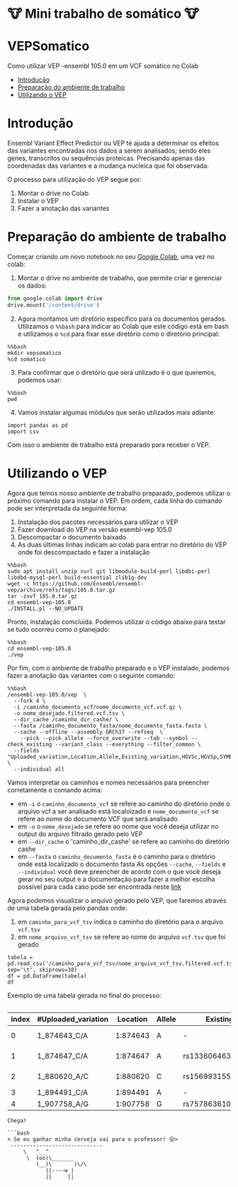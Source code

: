 # 🐮 Mini trabalho de somático 🐮 <!-- omit in toc -->

# VEPSomatico
Como utilizar VEP -ensembl 105.0 em um VCF somático no Colab


- [Introdução](#introdução)
- [Preparação do ambiente de trabalho](#preparação-do-ambiente-de-trabalho)
- [Utilizando o VEP](#Utilizando-o-vep)

# Introdução

Ensembl Variant Effect Predictor ou VEP te ajuda a determinar os efeitos das variantes encontradas nos dados a serem analisados; sendo eles genes, transcritos ou sequências proteicas. Precisando apenas das coordenadas das variantes e a mudança nucleica que foi observada.

O processo para utilização do VEP segue por:
1. Montar o drive no Colab
2. Instalar o VEP
3. Fazer a anotação das variantes

# Preparação do ambiente de trabalho

Começar criando um novo notebook no seu [Google Colab](https://colab.research.google.com/), uma vez no colab:
1. Montar o drive no ambiente de trabalho, que permite criar e gerenciar os dados:
  ```python
  from google.colab import drive
  drive.mount('/content/drive')
  ```
2. Agora montamos um diretório específico para os documentos gerados. Utilizamos o `%%bash` para indicar ao Colab
   que este código está em bash e utilizamos o `%cd` para fixar esse diretório como o diretório principal:
  ```
  %%bash
  mkdir vepsomatico
  %cd somatico
  ```
3. Para confirmar que o diretório que será utilizado é o que queremos, podemos usar:
  ```
  %%bash
  pwd
  ```
 4. Vamos instalar algumas módulos que serão utilizados mais adiante:
 ```
 import pandas as pd
 import csv
 ```
 
 Com isso o ambiente de trabalho está preparado para receber o VEP.
 
# Utilizando o VEP

Agora que temos nosso ambiente de trabalho preparado, podemos utilizar o próximo comando para instalar o VEP. Em ordem, cada
linha do comando pode ser interpretada da seguinte forma:
1. Instalação dos pacotes necessários para utilizar o VEP
2. Fazer download do VEP na versão esembl-vep 105.0
3. Descompactar o documento baixado
4. As duas últimas linhas indicam ao colab para entrar no diretório do VEP onde foi descompactado e fazer a instalação

```
%%bash
sudo apt install unzip curl git libmodule-build-perl libdbi-perl libdbd-mysql-perl build-essential zlib1g-dev
wget -c https://github.com/Ensembl/ensembl-vep/archive/refs/tags/105.0.tar.gz
tar -zxvf 105.0.tar.gz
cd ensembl-vep-105.0
./INSTALL.pl --NO_UPDATE 
```
Pronto, instalação comcluida. Podemos utilizar o código abaixo para testar se tudo ocorreu como o planejado:
  ```
  %%bash
  cd ensembl-vep-105.0
  ./vep 
  ```

Por fim, com o ambiente de trabalho preparado e o VEP instalado, podemos fazer a anotação das variantes com o seguinte comando:
```
%%bash
/ensembl-vep-105.0/vep  \
  --fork 4 \
  -i /caminho_documento_vcf/nome_documento_vcf.vcf.gz \
  -o nome_desejado.filtered.vcf.tsv \
  --dir_cache /caminho_dir_cashe/ \
  --fasta /caminho_documento_fasta/nome_documento_fasta.fasta \
  --cache --offline --assembly GRCh37 --refseq  \
	--pick --pick_allele --force_overwrite --tab --symbol --check_existing --variant_class --everything --filter_common \
  --fields "Uploaded_variation,Location,Allele,Existing_variation,HGVSc,HGVSp,SYMBOL,Consequence,IND,ZYG,Amino_acids,CLIN_SIG,PolyPhen,SIFT,VARIANT_CLASS,FREQS" \
  --individual all
```
Vamos interpretar os caminhos e nomes necessários para preencher corretamente o comando acima:
- em `-i` o `caminho_documento_vcf` se refere ao caminho do diretório onde o arquivo vcf a ser analisado está localoizado e `nome_documento_vcf`
  se refere ao nome do documento VCF que será analisado
- em `-o` o `nome_desejado` se refere ao nome que você deseja utilizar no output do arquivo filtrado gerado pelo VEP
- em `--dir_cache` o 'caminho_dir_cashe' se refere ao caminho do diretório cashe
- em `--fasta` o `caminho_documento_fasta` é o caminho para o diretório onde está localizado o documento fasta
As opções `--cache`, `--fields` e `--individual` você deve preencher de acordo com o que você deseja gerar no seu output e a documentação para
fazer a melhor escolha possível para cada caso pode ser encontrada neste [link](https://www.ensembl.org/info/docs/tools/vep/script/vep_filter.html)

Agora podemos visualizar o arquivo gerado pelo VEP, que faremos através de uma tabela gerada pelo pandas onde:
1. em `caminho_para_vcf_tsv` indica o caminho do diretório para o arquivo `vcf.tsv`
2. em `nome_arquivo_vcf_tsv` se refere ao nome do arquivo `vcf.tsv` que foi gerado
```
tabela = pd.read_csv('/caminho_para_vcf_tsv/nome_arquivo_vcf_tsv.filtered.vcf.tsv', sep='\t', skiprows=38)
df = pd.DataFrame(tabela)
df
```
Exemplo de uma tabela gerada no final do processo:

```
```
|index|\#Uploaded\_variation|Location|Allele|Existing\_variation|HGVSc|HGVSp|SYMBOL|Consequence|IND|ZYG|Amino\_acids|CLIN\_SIG|PolyPhen|SIFT|VARIANT\_CLASS|FREQS|
|---|---|---|---|---|---|---|---|---|---|---|---|---|---|---|---|---|
|0|1\_874643\_C/A|1:874643|A|-|NM\_001385640\.1:c\.1058-9C\>A|-|SAMD11|splice\_polypyrimidine\_tract\_variant,intron\_variant|WP312|HET|-|-|-|-|SNV|-|
|1|1\_874647\_C/A|1:874647|A|rs1336064632|NM\_001385640\.1:c\.1058-5C\>A|-|SAMD11|splice\_polypyrimidine\_tract\_variant,splice\_region\_variant,intron\_variant|WP312|HET|-|-|-|-|SNV|-|
|2|1\_880620\_A/C|1:880620|C|rs1569931554|NM\_015658\.4:c\.2054-94T\>G|-|NOC2L|intron\_variant|WP312|HET|-|-|-|-|SNV|-|
|3|1\_894491\_C/A|1:894491|A|-|NM\_015658\.4:c\.27-30G\>T|-|NOC2L|intron\_variant|WP312|HET|-|-|-|-|SNV|-|
|4|1\_907758\_A/G|1:907758|G|rs757863610,COSV58020841|NM\_001367552\.1:c\.992A\>G|NP\_001354481\.1:p\.Glu331Gly|PLEKHN1|missense\_variant|WP312|HET|E/G|-|-|-|SNV|1KG\_ALL:G:NA|
```
Chega!

```bash
< Se eu ganhar minha cerveja vai para o professor! 😜>
 -----------------------------
     \   ^__^
      \  (oo)\_______
         (__)\       )\/\
            ||----w |
            ||     ||

```
